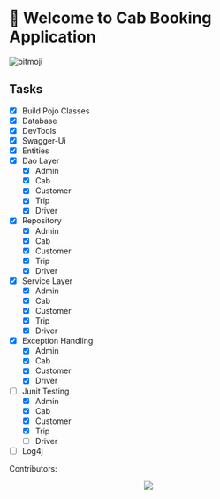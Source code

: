 # 🚕 Welcome to Cab Booking Application

![bitmoji](https://sdk.bitmoji.com/render/panel/192d631c-0d66-4d06-a2c7-01347e2a4609-d75df9f5-6562-486f-8f69-5ac0dbc277cf-v1.png?transparent=1&palette=1&width=246)
## Tasks

- [x] Build Pojo Classes
- [x] Database
- [x] DevTools
- [x] Swagger-Ui
- [x] Entities
- [x] Dao Layer
  - [x] Admin
  - [x] Cab
  - [x] Customer
  - [x] Trip
  - [x] Driver
- [x] Repository
  - [x] Admin
  - [x] Cab
  - [x] Customer
  - [x] Trip
  - [x] Driver
- [x] Service Layer
  - [x] Admin
  - [x] Cab
  - [x] Customer
  - [x] Trip
  - [x] Driver
- [x] Exception Handling
  - [x] Admin
  - [x] Cab
  - [x] Customer
  - [x] Driver
- [ ] Junit Testing
  - [x] Admin
  - [x] Cab
  - [x] Customer
  - [x] Trip
  - [ ] Driver
- [ ] Log4j

Contributors:
<br>
<p  align="center">
<a href="https://github.com/shadow-prince/cab-booking-sprint/graphs/contributors">
  <img  src="https://contrib.rocks/image?repo=shadow-prince/cab-booking-sprint" />
</a>
</p>

